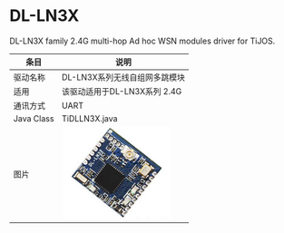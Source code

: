 # DL-LN3X
DL-LN3X family 2.4G multi-hop Ad hoc WSN modules driver for TiJOS.



| 条目       | 说明                          |
| ---------- | ----------------------------- |
| 驱动名称   | DL-LN3X系列无线自组网多跳模块 |
| 适用       | 该驱动适用于DL-LN3X系列 2.4G  |
| 通讯方式   | UART                          |
| Java Class | TiDLLN3X.java                 |
| 图片       | ![L298N](./img/dlln3x.png)    |
